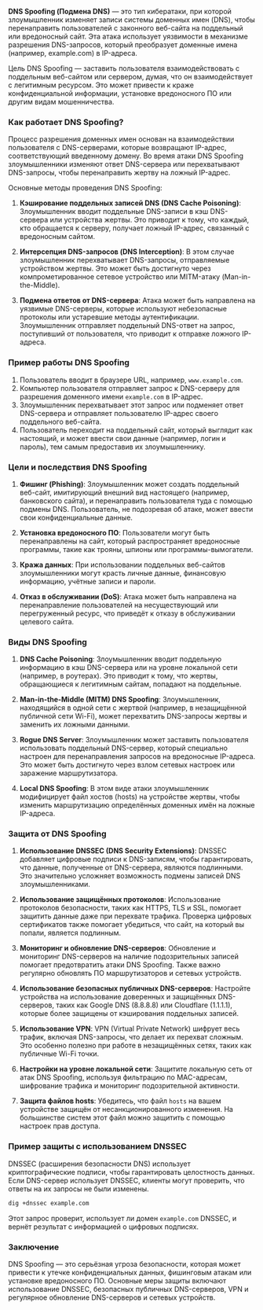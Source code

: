 **DNS Spoofing (Подмена DNS)** — это тип кибератаки, при которой злоумышленник изменяет записи системы доменных имен (DNS), чтобы перенаправить пользователей с законного веб-сайта на поддельный или вредоносный сайт. Эта атака использует уязвимости в механизме разрешения DNS-запросов, который преобразует доменные имена (например, example.com) в IP-адреса.

Цель DNS Spoofing — заставить пользователя взаимодействовать с поддельным веб-сайтом или сервером, думая, что он взаимодействует с легитимным ресурсом. Это может привести к краже конфиденциальной информации, установке вредоносного ПО или другим видам мошенничества.

### Как работает DNS Spoofing?

Процесс разрешения доменных имен основан на взаимодействии пользователя с DNS-серверами, которые возвращают IP-адрес, соответствующий введенному домену. Во время атаки DNS Spoofing злоумышленники изменяют ответ DNS-сервера или перехватывают DNS-запросы, чтобы перенаправить жертву на ложный IP-адрес.

Основные методы проведения DNS Spoofing:

1. **Кэширование поддельных записей DNS (DNS Cache Poisoning)**:
   Злоумышленник вводит поддельные DNS-записи в кэш DNS-сервера или устройства жертвы. Это приводит к тому, что каждый, кто обращается к серверу, получает ложный IP-адрес, связанный с вредоносным сайтом.
   
2. **Интерсепция DNS-запросов (DNS Interception)**:
   В этом случае злоумышленник перехватывает DNS-запросы, отправляемые устройством жертвы. Это может быть достигнуто через компрометированное сетевое устройство или MITM-атаку (Man-in-the-Middle).

3. **Подмена ответов от DNS-сервера**:
   Атака может быть направлена на уязвимые DNS-серверы, которые используют небезопасные протоколы или устаревшие методы аутентификации. Злоумышленник отправляет поддельный DNS-ответ на запрос, поступивший от пользователя, что приводит к отправке ложного IP-адреса.

### Пример работы DNS Spoofing

1. Пользователь вводит в браузере URL, например, `www.example.com`.
2. Компьютер пользователя отправляет запрос к DNS-серверу для разрешения доменного имени `example.com` в IP-адрес.
3. Злоумышленник перехватывает этот запрос или подменяет ответ DNS-сервера и отправляет пользователю IP-адрес своего поддельного веб-сайта.
4. Пользователь переходит на поддельный сайт, который выглядит как настоящий, и может ввести свои данные (например, логин и пароль), тем самым предоставив их злоумышленнику.

### Цели и последствия DNS Spoofing

1. **Фишинг (Phishing)**:
   Злоумышленник может создать поддельный веб-сайт, имитирующий внешний вид настоящего (например, банковского сайта), и перенаправить пользователя туда с помощью подмены DNS. Пользователь, не подозревая об атаке, может ввести свои конфиденциальные данные.

2. **Установка вредоносного ПО**:
   Пользователи могут быть перенаправлены на сайт, который распространяет вредоносные программы, такие как трояны, шпионы или программы-вымогатели.

3. **Кража данных**:
   При использовании поддельных веб-сайтов злоумышленники могут красть личные данные, финансовую информацию, учётные записи и пароли.

4. **Отказ в обслуживании (DoS)**:
   Атака может быть направлена на перенаправление пользователей на несуществующий или перегруженный ресурс, что приведёт к отказу в обслуживании целевого сайта.

### Виды DNS Spoofing

1. **DNS Cache Poisoning**:
   Злоумышленник вводит поддельную информацию в кэш DNS-сервера или на уровне локальной сети (например, в роутерах). Это приводит к тому, что жертвы, обращающиеся к легитимным сайтам, попадают на поддельные.

2. **Man-in-the-Middle (MITM) DNS Spoofing**:
   Злоумышленник, находящийся в одной сети с жертвой (например, в незащищённой публичной сети Wi-Fi), может перехватить DNS-запросы жертвы и заменить их ложными данными.

3. **Rogue DNS Server**:
   Злоумышленник может заставить пользователя использовать поддельный DNS-сервер, который специально настроен для перенаправления запросов на вредоносные IP-адреса. Это может быть достигнуто через взлом сетевых настроек или заражение маршрутизатора.

4. **Local DNS Spoofing**:
   В этом виде атаки злоумышленник модифицирует файл хостов (hosts) на устройстве жертвы, чтобы изменить маршрутизацию определённых доменных имён на ложные IP-адреса.

### Защита от DNS Spoofing

1. **Использование DNSSEC (DNS Security Extensions)**:
   DNSSEC добавляет цифровые подписи к DNS-записям, чтобы гарантировать, что данные, полученные от DNS-сервера, являются подлинными. Это значительно усложняет возможность подмены записей DNS злоумышленниками.

2. **Использование защищённых протоколов**:
   Использование протоколов безопасности, таких как HTTPS, TLS и SSL, помогает защитить данные даже при перехвате трафика. Проверка цифровых сертификатов также помогает убедиться, что сайт, на который вы попали, является подлинным.

3. **Мониторинг и обновление DNS-серверов**:
   Обновление и мониторинг DNS-серверов на наличие подозрительных записей помогает предотвратить атаки DNS Spoofing. Также важно регулярно обновлять ПО маршрутизаторов и сетевых устройств.

4. **Использование безопасных публичных DNS-серверов**:
   Настройте устройства на использование доверенных и защищённых DNS-серверов, таких как Google DNS (8.8.8.8) или Cloudflare (1.1.1.1), которые более защищены от кэширования поддельных записей.

5. **Использование VPN**:
   VPN (Virtual Private Network) шифрует весь трафик, включая DNS-запросы, что делает их перехват сложным. Это особенно полезно при работе в незащищённых сетях, таких как публичные Wi-Fi точки.

6. **Настройки на уровне локальной сети**:
   Защитите локальную сеть от атак DNS Spoofing, используя фильтрацию по MAC-адресам, шифрование трафика и мониторинг подозрительной активности.

7. **Защита файлов hosts**:
   Убедитесь, что файл `hosts` на вашем устройстве защищён от несанкционированного изменения. На большинстве систем этот файл можно защитить с помощью настроек прав доступа.

### Пример защиты с использованием DNSSEC

DNSSEC (расширения безопасности DNS) использует криптографические подписи, чтобы гарантировать целостность данных. Если DNS-сервер использует DNSSEC, клиенты могут проверить, что ответы на их запросы не были изменены.

```bash
dig +dnssec example.com
```

Этот запрос проверит, использует ли домен `example.com` DNSSEC, и вернёт результат с информацией о цифровых подписях.

### Заключение

DNS Spoofing — это серьёзная угроза безопасности, которая может привести к утечке конфиденциальных данных, фишинговым атакам или установке вредоносного ПО. Основные меры защиты включают использование DNSSEC, безопасных публичных DNS-серверов, VPN и регулярное обновление DNS-серверов и сетевых устройств.